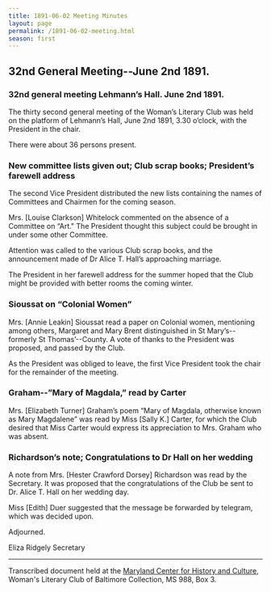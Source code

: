 ```yaml
---
title: 1891-06-02 Meeting Minutes
layout: page
permalink: /1891-06-02-meeting.html
season: first
---
```


<style>
    #maincontent{
        font-size:1.4em;
    }
</style>
## 32nd General Meeting--June 2nd 1891.

### 32nd general meeting Lehmann’s Hall. June 2nd 1891.

The thirty second general meeting of the Woman’s Literary Club was held on the platform of Lehmann’s Hall, June 2nd 1891, 3.30 o’clock, with the President in the chair.

There were about 36 persons present.

### New committee lists given out; Club scrap books; President’s farewell address

The second Vice President distributed the new lists containing the names of Committees and Chairmen for the coming season.

Mrs. [Louise Clarkson] Whitelock commented on the absence of a Committee on “Art." The President thought this subject could be brought in under some other Committee.

Attention was called to the various Club scrap books, and the announcement made of Dr Alice T. Hall’s approaching marriage.

The President in her farewell address for the summer hoped that the Club might be provided with better rooms the coming winter.

### Sioussat on “Colonial Women”

Mrs. [Annie Leakin] Sioussat read a paper on Colonial women, mentioning among others, Margaret and Mary Brent distinguished in St Mary’s--formerly St Thomas’--County. A vote of thanks to the President was proposed, and passed by the Club.

As the President was obliged to leave, the first Vice President took the chair for the remainder of the meeting.

### Graham--”Mary of Magdala,” read by Carter

Mrs. [Elizabeth Turner] Graham’s poem “Mary of Magdala, otherwise known as Mary Magdalene” was read by Miss [Sally K.] Carter, for which the Club desired that Miss Carter would express its appreciation to Mrs. Graham who was absent.

### Richardson’s note; Congratulations to Dr Hall on her wedding

A note from Mrs. [Hester Crawford Dorsey] Richardson was read by the Secretary. It was proposed that the congratulations of the Club be sent to Dr. Alice T. Hall on her wedding day.

Miss [Edith] Duer suggested that the message be forwarded by telegram, which was decided upon.

Adjourned.

Eliza Ridgely
Secretary

<hr>

Transcribed document held at the [Maryland Center for History and Culture](http://mdhs.org/), Woman's Literary Club of Baltimore Collection, MS 988, Box 3. 